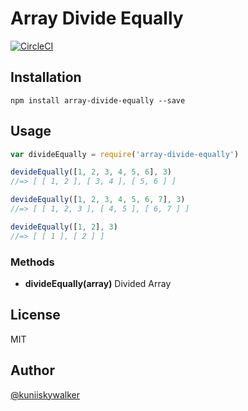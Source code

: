 # Array Divide Equally

[![CircleCI](https://circleci.com/gh/kuniiskywalker/array-divide-equally/tree/master.svg?style=svg)](https://circleci.com/gh/kuniiskywalker/array-divide-equally/tree/master)

## Installation

```
npm install array-divide-equally --save
```

## Usage

```javascript
var divideEqually = require('array-divide-equally')

devideEqually([1, 2, 3, 4, 5, 6], 3)
//=> [ [ 1, 2 ], [ 3, 4 ], [ 5, 6 ] ]

devideEqually([1, 2, 3, 4, 5, 6, 7], 3)
//=> [ [ 1, 2, 3 ], [ 4, 5 ], [ 6, 7 ] ]

devideEqually([1, 2], 3)
//=> [ [ 1 ], [ 2 ] ]

```

### Methods

* **divideEqually(array)** Divided Array

## License

MIT

## Author

[@kuniiskywalker](https://twitter.com/kuniiskywalker)
